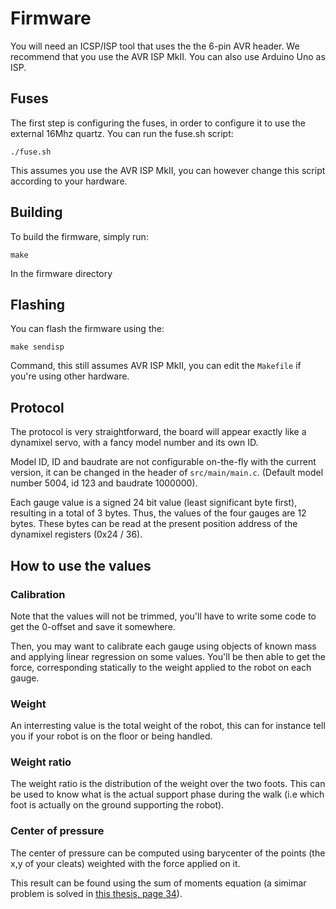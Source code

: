 # Firmware

You will need an ICSP/ISP tool that uses the the 6-pin AVR header. We recommend
that you use the AVR ISP MkII. You can also use Arduino Uno as ISP.

## Fuses

The first step is configuring the fuses, in order to configure it to use the
external 16Mhz quartz. You can run the fuse.sh script:

    ./fuse.sh

This assumes you use the AVR ISP MkII, you can however change this script according
to your hardware.

## Building

To build the firmware, simply run:

    make

In the firmware directory

## Flashing

You can flash the firmware using the:

    make sendisp

Command, this still assumes AVR ISP MkII, you can edit the `Makefile` if you're
using other hardware.

## Protocol

The protocol is very straightforward, the board will appear exactly like a dynamixel 
servo, with a fancy model number and its own ID.

Model ID, ID and baudrate are not configurable on-the-fly with the current version, it
can be changed in the header of `src/main/main.c`. (Default model number 5004, id 123 and baudrate
1000000).

Each gauge value is a signed 24 bit value (least significant byte first), resulting in a total
of 3 bytes. Thus, the values of the four gauges are 12 bytes. These bytes can be read at the 
present position address of the dynamixel registers (0x24 / 36).

## How to use the values

### Calibration

Note that the values will not be trimmed, you'll have to write some code to get the 0-offset
and save it somewhere.

Then, you may want to calibrate each gauge using objects of known mass and applying linear 
regression on some values. You'll be then able to get the force, corresponding statically
to the weight applied to the robot on each gauge.

### Weight

An interresting value is the total weight of the robot, this can for instance tell you if your 
robot is on the floor or being handled.

### Weight ratio

The weight ratio is the distribution of the weight over the two foots. This can be used to know
what is the actual support phase during the walk (i.e which foot is actually on the ground supporting
the robot).

### Center of pressure

The center of pressure can be computed using barycenter of the points (the x,y of your cleats) weighted
with the force applied on it.

This result can be found using the sum of moments equation (a simimar problem is solved in [this
thesis, page 34](http://ir.library.oregonstate.edu/xmlui/bitstream/handle/1957/29797/SchaferChristopherA2005.pdf)).

